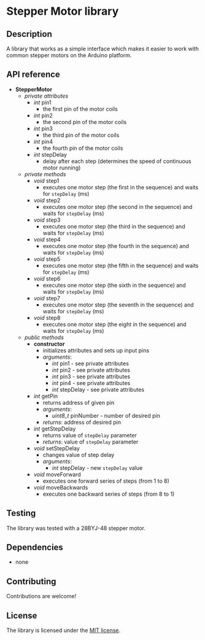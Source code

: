 # Stepper Motor library

## Description

A library that works as a simple interface which makes it easier to work with common stepper motors on the Arduino platform.

## API reference

- **StepperMotor**
  - *private attributes*
    - *int* pin1
      - the first pin of the motor coils
    - *int* pin2
      - the second pin of the motor coils
    - *int* pin3
      - the third pin of the motor coils
    - *int* pin4
      - the fourth pin of the motor coils
    - *int* stepDelay
      - delay after each step (determines the speed of continuous motor running)
  - *private methods*
    - *void* step1
      - executes one motor step (the first in the sequence) and waits for `stepDelay` (ms)
    - *void* step2
      - executes one motor step (the second in the sequence) and waits for `stepDelay` (ms)
    - *void* step3
      - executes one motor step (the third in the sequence) and waits for `stepDelay` (ms)
    - *void* step4
      - executes one motor step (the fourth in the sequence) and waits for `stepDelay` (ms)
    - *void* step5
      - executes one motor step (the fifth in the sequence) and waits for `stepDelay` (ms)
    - *void* step6
      - executes one motor step (the sixth in the sequence) and waits for `stepDelay` (ms)
    - *void* step7
      - executes one motor step (the seventh in the sequence) and waits for `stepDelay` (ms)
    - *void* step8
      - executes one motor step (the eight in the sequence) and waits for `stepDelay` (ms)
  - *public methods*
    - **constructor**
      - initializes attributes and sets up input pins
      - *arguments*:
        - *int* pin1 - see private attributes
        - *int* pin2 - see private attributes
        - *int* pin3 - see private attributes
        - *int* pin4 - see private attributes
        - *int* stepDelay - see private attributes
    - *int* getPin
      - returns address of given pin
      - *arguments*:
        - *uint8_t* pinNumber - number of desired pin
      - *returns*: address of desired pin
    - *int* getStepDelay
      - returns value of `stepDelay` parameter
      - *returns*: value of `stepDelay` parameter
    - *void* setStepDelay
      - changes value of step delay
      - *arguments*:
        - *int* stepDelay - new `stepDelay` value
    - *void* moveForward
      - executes one forward series of steps (from 1 to 8)
    - *void* moveBackwards
      - executes one backward series of steps (from 8 to 1)

## Testing

The library was tested with a 28BYJ-48 stepper motor.

## Dependencies

- none

## Contributing

Contributions are welcome!

## License

The library is licensed under the [MIT license](https://github.com/atlas144/stepper-motor/blob/main/LICENSE).
